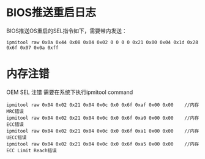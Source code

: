 # BIOS推送重启日志

BIOS推送OS重启的SEL指令如下，需要带内发送：
```
ipmitool raw 0x0a 0x44 0x08 0x04 0x02 0 0 0 0 0x21 0x00 0x04 0x1d 0x28 0x6f 0x07 0x0a 0xff
```

# 内存注错

OEM SEL 注错 需要在系统下执行ipmitool command
```
ipmitool raw 0x04 0x02 0x21 0x04 0x0c 0x0 0x6f 0xaf 0x00 0x00    //内存MRC错误
ipmitool raw 0x04 0x02 0x21 0x04 0x0c 0x0 0x6f 0xa0 0x00 0x00    //内存ECC错误
ipmitool raw 0x04 0x02 0x21 0x04 0x0c 0x0 0x6f 0xa1 0x00 0x00    //内存UECC错误
ipmitool raw 0x04 0x02 0x21 0x04 0x0c 0x0 0x6f 0xa5 0x00 0x00    //内存ECC Limit Reach错误
```
